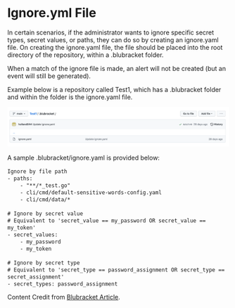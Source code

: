 # Ignore.yml File

In certain scenarios, if the administrator wants to ignore specific secret types, secret values, or paths, they can do so by creating an ignore.yaml file. On creating the ignore.yaml file, the file should be placed into the root directory of the repository, within a .blubracket folder.

When a match of the ignore file is made, an alert will not be created (but an event will still be generated).

Example below is a repository called Test1, which has a .blubracket folder and within the folder is the ignore.yaml file.

![Ignore.yml File ](../../../../.gitbook/assets/Ignore.png)

A sample .blubracket/ignore.yaml is provided below:

```
Ignore by file path
- paths:
    - "**/*_test.go"
    - cli/cmd/default-sensitive-words-config.yaml
    - cli/cmd/data/*

# Ignore by secret value
# Equivalent to 'secret_value == my_password OR secret_value == my_token'
- secret_values:
    - my_password
    - my_token

# Ignore by secret type
# Equivalent to 'secret_type == password_assignment OR secret_type == secret_assignment'
- secret_types: password_assignment
```

Content Credit from [Blubracket Article](https://support.blubracket.com/hc/en-us/articles/4408108989076-Repository-ignore-yaml-file).&#x20;
